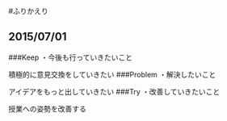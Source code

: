 #ふりかえり

## 2015/07/01

###Keep
・今後も行っていきたいこと


積極的に意見交換をしていきたい
###Problem
・解決したいこと


アイデアをもっと出していきたい
###Try
・改善していきたいこと


授業への姿勢を改善する

